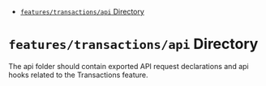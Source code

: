 <!-- START doctoc generated TOC please keep comment here to allow auto update -->
<!-- DON'T EDIT THIS SECTION, INSTEAD RE-RUN doctoc TO UPDATE -->

- [`features/transactions/api` Directory](#featurestransactionsapi-directory)

<!-- END doctoc generated TOC please keep comment here to allow auto update -->

# `features/transactions/api` Directory

The api folder should contain exported API request declarations and api hooks related to the Transactions feature.
